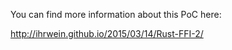 You can find more information about this PoC here:

http://ihrwein.github.io/2015/03/14/Rust-FFI-2/
